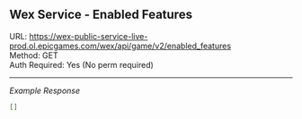 ## Wex Service - Enabled Features

URL: https://wex-public-service-live-prod.ol.epicgames.com/wex/api/game/v2/enabled_features \
Method: GET \
Auth Required: Yes (No perm required)

---

_Example Response_

```json
[]
```
